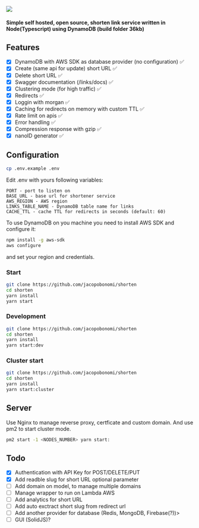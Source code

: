 [![](https://i.ibb.co/XC8sJYY/1.png)](https://i.ibb.co/XC8sJYY/1.png)

#### **Simple self hosted, open source**, shorten link service written in Node(Typescript) using DynamoDB (build folder 36kb)

## Features

- [x] DynamoDB with AWS SDK as database provider (no configuration) ✅
- [x] Create (same api for update) short URL ✅
- [x] Delete short URL ✅
- [x] Swagger documentation (/links/docs) ✅
- [x] Clustering mode (for high traffic) ✅
- [x] Redirects ✅
- [x] Loggin with morgan ✅
- [x] Caching for redirects on memory with custom TTL ✅
- [x] Rate limit on apis ✅
- [x] Error handling ✅
- [x] Compression response with gzip ✅
- [x] nanoID generator ✅

## Configuration

```bash
cp .env.example .env
```

Edit .env with yours following variables:

```
PORT - port to listen on
BASE_URL - base url for shortener service
AWS_REGION - AWS region
LINKS_TABLE_NAME - DynamoDB table name for links
CACHE_TTL - cache TTL for redirects in seconds (default: 60)
```

To use DynamoDB on you machine you need to install AWS SDK and configure it:

```bash
npm install -g aws-sdk
aws configure
```

and set your region and credentials.

### Start

```bash
git clone https://github.com/jacopobonomi/shorten
cd shorten
yarn install
yarn start
```

### Development

```bash
git clone https://github.com/jacopobonomi/shorten
cd shorten
yarn install
yarn start:dev
```

### Cluster start

```bash
git clone https://github.com/jacopobonomi/shorten
cd shorten
yarn install
yarn start:cluster
```

## Server

Use Nginx to manage reverse proxy, certficate and custom domain.
And use pm2 to start cluster mode.

```bash
pm2 start -1 <NODES_NUMBER> yarn start:
```

## Todo

- [x] Authentication with API Key for POST/DELETE/PUT
- [x] Add readble slug for short URL optional parameter
- [ ] Add domain on model, to manage multiple domains
- [ ] Manage wrapper to run on Lambda AWS
- [ ] Add analytics for short URL
- [ ] Add auto exctract short slug from redirect url
- [ ] Add another provider for database (Redis, MongoDB, Firebase(?))>
- [ ] GUI (SolidJS)?
